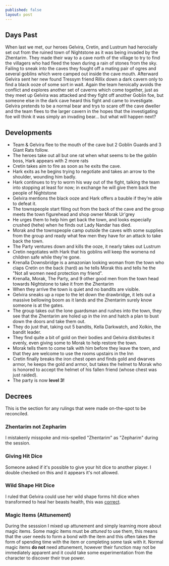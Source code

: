 ```yaml
---
published: false
layout: post
---
```


## Days Past

When last we met, our heroes Gelvira, Cretin, and Lustrum had herocially set out from the ruined town of Nightstone as it was being invaded by the Zhentarim. They made their way to a cave north of the village to try to find the villagers who had fleed the town during a rain of stones from the sky. Failing to sneak into the caves they fought off a mating pair of ogres and several goblins which were camped out inside the cave mouth. Afterward Gelvira sent her new found Tressym friend Rillix down a dark cavern only to find a black ooze of some sort in wait. Again the team heroically avoids the conflict and explores another set of caverns which come together, just as they meet up Gelvira was attacked and they fight off another Goblin foe, but someone else in the dark cave heard this fight and came to investigate. Gelvira pretends to be a normal bear and trys to scare off the cave dweller and the team flees to the larger cavern in the hopes that the investigating foe will think it was simply an invading bear… but what will happen next?

## Developments

- Team & Gelvira flee to the mouth of the cave but 2 Goblin Guards and 3 Giant Rats follow.
- The heroes take out all but one rat when what seems to be the goblin boss, Hark appears with 2 more rats
- Cretin takes aim to fire as soon as he exits the cave.
- Hark exits as he begins trying to negotiate and takes an arrow to the shoulder, wounding him badly.
- Hark continues to try to worm his way out of the fight, talking the team into stopping at least for now; in exchange he will give them back the people of Nightstone
- Gelvira mentions the black ooze and Hark offers a bauble if they're able to defeat it.
- The townspeople start filing out from the back of the cave and the group meets the town figurehead and shop owner Morak Ur'grey
- He urges them to help him get back the town, and looks especially crushed (hehe) when he finds out Lady Nandar has died.
- Morak and the townspeople camp outside the caves with some supplies from the group and ready what few men they have for an attack to take back the town.
- The Party ventures down and kills the ooze, it nearly takes out Lustrum 
- Cretin negotiates with Hark that his goblins will keep the womena nd children safe while they're gone.
- Krenalla Downsbridge is a amazonian looking woman from the town who claps Cretin on the back (hard) as he tells Morak this and tells he the "Not all women need protection my friend".
- Krenalla, Morak, The Party, and 9 other good men from the town head towards Nightstone to take it from the Zhentarim
- When they arrive the town is quiet and no bandits are visible.
- Gelvira sneaks up a rope to the let down the drawbridge, it lets out a massive bellowing boom as it lands and the Zhentarim surely know someone is at the gates.
- The group takes out the lone guardsman and rushes into the town, they see that the Zhentarim are holed up in the inn and hatch a plan to bust down the doors and take them out.
- They do just that, taking out 5 bandits, Kella Darkwatch, and Xolkin, the bandit leader.
- They find quite a bit of gold on their bodies and Gelvira distributes it evenly, even giving some to Morak to help restore the town.
- Morak tells them to come talk with him before they leave the town, and that they are welcome to use the rooms upstairs in the Inn
- Cretin finally breaks the iron chest open and finds gold and dwarves armor, he keeps the gold and armor, but takes the helmet to Morak who is honored to accept the helmet of his fallen friend (whose chest was just raided).
- The party is now **level 3!**

## Decrees

This is the section for any rulings that were made on-the-spot to be reconciled.

### Zhentarim not Zepharim

I mistakenly misspoke and mis-spelled "Zhentarim" as "Zepharim" during the session. 

### Giving Hit Dice

Someone asked if it's possible to give your hit dice to another player. I double checked on this and it appears it's not allowed.

### Wild Shape Hit Dice

I ruled that Gelvira could use her wild shape forms hit dice when transformed to heal her beasts health, this was [correct](https://rpg.stackexchange.com/a/71235).

### Magic Items (Attunement)

During the sesssion I mixed up attunement and simply learning more about magic items. Some magic items must be _attuned_ to use them, this means that the user needs to form a bond with the item and this often takes the form of spending time with the item or completing some task with it. Normal magic items **do not** need attunement, however their function may not be immediately apparent and it could take some experimentation from the character to discover their true power.
